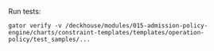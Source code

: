 Run tests:



`gator verify -v /deckhouse/modules/015-admission-policy-engine/charts/constraint-templates/templates/operation-policy/test_samples/...`

